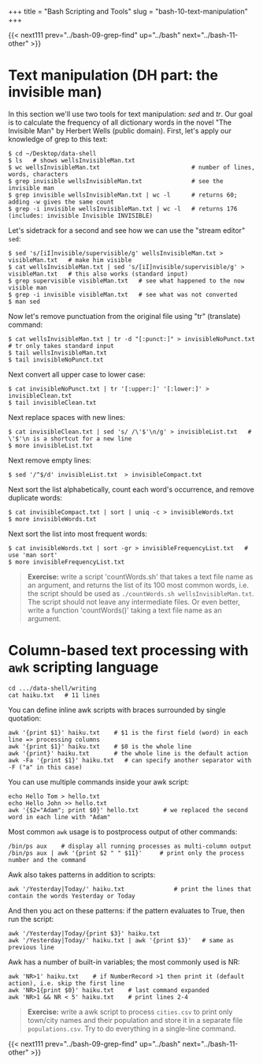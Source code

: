 +++
title = "Bash Scripting and Tools"
slug = "bash-10-text-manipulation"
+++

{{< next111 prev="../bash-09-grep-find" up="../bash" next="../bash-11-other" >}}

# Text manipulation (DH part: the invisible man)

In this section we'll use two tools for text manipulation: *sed* and *tr*. Our goal is to calculate the
frequency of all dictionary words in the novel "The Invisible Man" by Herbert Wells (public
domain). First, let's apply our knowledge of grep to this text:

~~~ {.bash}
$ cd ~/Desktop/data-shell
$ ls   # shows wellsInvisibleMan.txt
$ wc wellsInvisibleMan.txt                          # number of lines, words, characters
$ grep invisible wellsInvisibleMan.txt              # see the invisible man
$ grep invisible wellsInvisibleMan.txt | wc -l      # returns 60; adding -w gives the same count
$ grep -i invisible wellsInvisibleMan.txt | wc -l   # returns 176 (includes: invisible Invisible INVISIBLE)
~~~

Let's sidetrack for a second and see how we can use the "stream editor" `sed`:

~~~ {.bash}
$ sed 's/[iI]nvisible/supervisible/g' wellsInvisibleMan.txt > visibleMan.txt   # make him visible
$ cat wellsInvisibleMan.txt | sed 's/[iI]nvisible/supervisible/g' > visibleMan.txt   # this also works (standard input)
$ grep supervisible visibleMan.txt   # see what happened to the now visible man
$ grep -i invisible visibleMan.txt   # see what was not converted
$ man sed
~~~

Now let's remove punctuation from the original file using "tr" (translate) command:

~~~ {.bash}
$ cat wellsInvisibleMan.txt | tr -d "[:punct:]" > invisibleNoPunct.txt    # tr only takes standard input
$ tail wellsInvisibleMan.txt
$ tail invisibleNoPunct.txt
~~~

Next convert all upper case to lower case:

~~~ {.bash}
$ cat invisibleNoPunct.txt | tr '[:upper:]' '[:lower:]' > invisibleClean.txt
$ tail invisibleClean.txt
~~~

Next replace spaces with new lines:

~~~ {.bash}
$ cat invisibleClean.txt | sed 's/ /\'$'\n/g' > invisibleList.txt   # \'$'\n is a shortcut for a new line
$ more invisibleList.txt
~~~

Next remove empty lines:

~~~ {.bash}
$ sed '/^$/d' invisibleList.txt  > invisibleCompact.txt
~~~

Next sort the list alphabetically, count each word's occurrence, and remove duplicate words:

~~~ {.bash}
$ cat invisibleCompact.txt | sort | uniq -c > invisibleWords.txt
$ more invisibleWords.txt
~~~

Next sort the list into most frequent words:

~~~ {.bash}
$ cat invisibleWords.txt | sort -gr > invisibleFrequencyList.txt   # use 'man sort'
$ more invisibleFrequencyList.txt
~~~

> **Exercise:** write a script 'countWords.sh' that takes a text file name as an argument, and returns
> the list of its 100 most common words, i.e. the script should be used as `./countWords.sh
> wellsInvisibleMan.txt`. The script should not leave any intermediate files. Or even better, write a
> function 'countWords()' taking a text file name as an argument.





# Column-based text processing with `awk` scripting language

~~~ {.bash}
cd .../data-shell/writing
cat haiku.txt   # 11 lines
~~~

You can define inline awk scripts with braces surrounded by single quotation:

~~~ {.bash}
awk '{print $1}' haiku.txt    # $1 is the first field (word) in each line => processing columns
awk '{print $1}' haiku.txt    # $0 is the whole line
awk '{print}' haiku.txt       # the whole line is the default action
awk -Fa '{print $1}' haiku.txt   # can specify another separator with -F ("a" in this case)
~~~

You can use multiple commands inside your awk script:

~~~ {.bash}
echo Hello Tom > hello.txt
echo Hello John >> hello.txt
awk '{$2="Adam"; print $0}' hello.txt       # we replaced the second word in each line with "Adam"
~~~

Most common `awk` usage is to postprocess output of other commands:

~~~ {.bash}
/bin/ps aux    # display all running processes as multi-column output
/bin/ps aux | awk '{print $2 " " $11}'     # print only the process number and the command
~~~

Awk also takes patterns in addition to scripts:

~~~ {.bash}
awk '/Yesterday|Today/' haiku.txt              # print the lines that contain the words Yesterday or Today
~~~

And then you act on these patterns: if the pattern evaluates to True, then run the script:

~~~ {.bash}
awk '/Yesterday|Today/{print $3}' haiku.txt
awk '/Yesterday|Today/' haiku.txt | awk '{print $3}'   # same as previous line
~~~

Awk has a number of built-in variables; the most commonly used is NR:

~~~ {.bash}
awk 'NR>1' haiku.txt    # if NumberRecord >1 then print it (default action), i.e. skip the first line
awk 'NR>1{print $0}' haiku.txt    # last command expanded
awk 'NR>1 && NR < 5' haiku.txt    # print lines 2-4
~~~

> **Exercise:** write a awk script to process `cities.csv` to print only town/city names and their
> population and store it in a separate file `populations.csv`. Try to do everything in a single-line
> command.

{{< next111 prev="../bash-09-grep-find" up="../bash" next="../bash-11-other" >}}
